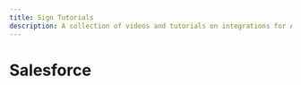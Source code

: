 ```yaml
---
title: Sign Tutorials
description: A collection of videos and tutorials on integrations for Adobe Sign for users.
---
```


# Salesforce